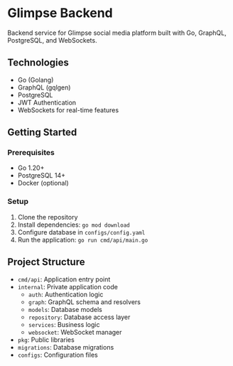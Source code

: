 # Glimpse Backend

Backend service for Glimpse social media platform built with Go, GraphQL, PostgreSQL, and WebSockets.

## Technologies

- Go (Golang)
- GraphQL (gqlgen)
- PostgreSQL
- JWT Authentication
- WebSockets for real-time features

## Getting Started

### Prerequisites

- Go 1.20+
- PostgreSQL 14+
- Docker (optional)

### Setup

1. Clone the repository
2. Install dependencies: `go mod download`
3. Configure database in `configs/config.yaml`
4. Run the application: `go run cmd/api/main.go`

## Project Structure

- `cmd/api`: Application entry point
- `internal`: Private application code
  - `auth`: Authentication logic
  - `graph`: GraphQL schema and resolvers
  - `models`: Database models
  - `repository`: Database access layer
  - `services`: Business logic
  - `websocket`: WebSocket manager
- `pkg`: Public libraries
- `migrations`: Database migrations
- `configs`: Configuration files

